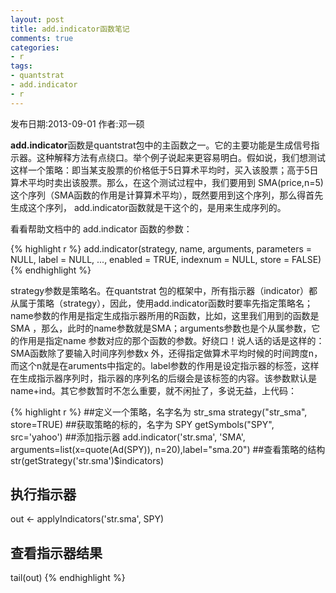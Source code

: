 ```yaml
---
layout: post
title: add.indicator函数笔记
comments: true
categories:
- r
tags:
- quantstrat
- add.indicator
- r
---
```


发布日期:2013-09-01 作者:邓一硕 

<b>add.indicator</b>函数是quantstrat包中的主函数之一。它的主要功能是生成信号指示器。这种解释方法有点绕口。举个例子说起来更容易明白。假如说，我们想测试这样一个策略：即当某支股票的价格低于5日算术平均时，买入该股票；高于5日算术平均时卖出该股票。那么，在这个测试过程中，我们要用到 SMA(price,n=5) 这个序列（SMA函数的作用是计算算术平均），既然要用到这个序列，那么得首先生成这个序列， add.indicator函数就是干这个的，是用来生成序列的。

看看帮助文档中的 add.indicator 函数的参数：

{% highlight r %}
add.indicator(strategy, name, arguments,
    parameters = NULL, label = NULL, ..., enabled = TRUE,
    indexnum = NULL, store = FALSE)
{% endhighlight %}

strategy参数是策略名。在quantstrat 包的框架中，所有指示器（indicator）都从属于策略（strategy），因此，使用add.indicator函数时要率先指定策略名；name参数的作用是指定生成指示器所用的R函数，比如，这里我们用到的函数是SMA ，那么，此时的name参数就是SMA；arguments参数也是个从属参数，它的作用是指定name 参数对应的那个函数的参数。好绕口！说人话的话是这样的：SMA函数除了要输入时间序列参数x 外，还得指定做算术平均时候的时间跨度n，而这个n就是在aruments中指定的。label参数的作用是设定指示器的标签，这样在生成指示器序列时，指示器的序列名的后缀会是该标签的内容。该参数默认是 name+ind。其它参数暂时不怎么重要，就不闲扯了，多说无益，上代码：

{% highlight r %}
##定义一个策略，名字名为 str_sma 
strategy("str_sma", store=TRUE)
##获取策略的标的，名字为 SPY
getSymbols("SPY", src='yahoo')
##添加指示器
add.indicator('str.sma', 'SMA', arguments=list(x=quote(Ad(SPY)), n=20),label="sma.20")
##查看策略的结构
str(getStrategy('str.sma')$indicators)
## 执行指示器
out <- applyIndicators('str.sma', SPY)
## 查看指示器结果
tail(out)
{% endhighlight %}
